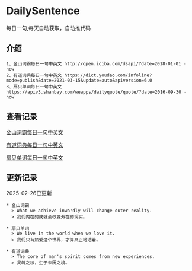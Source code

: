 # DailySentence

每日一句,每天自动获取，自动推代码

## 介绍

```
1、金山词霸每日一句中英文 http://open.iciba.com/dsapi/?date=2018-01-01 - now
2、有道词典每日一句中英文 https://dict.youdao.com/infoline?mode=publish&date=2021-03-15&update=auto&apiversion=6.0
3、扇贝单词每日一句中英文 https://apiv3.shanbay.com/weapps/dailyquote/quote/?date=2016-09-30 - now
```

## 查看记录

[金山词霸每日一句中英文](./data/iciba/)

[有道词典每日一句中英文](./data/youdao/)

[扇贝单词每日一句中英文](./data/shanbay/)

## 更新记录
2025-02-26已更新 
```
* 金山词霸
  > What we achieve inwardly will change outer reality.
  > 我们内在的成就会改变外在的现实。

* 扇贝单词
  > We live in the world when we love it.
  > 我们只有热爱这个世界，才算真正地活着。

* 有道词典
  > The core of man's spirit comes from new experiences.
  > 灵魄之核，生于未历之境。

```
